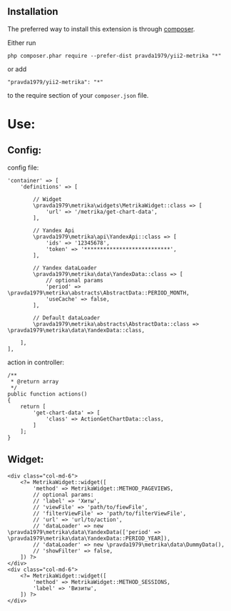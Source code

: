 Installation
------------

The preferred way to install this extension is through [composer](http://getcomposer.org/download/).

Either run

```
php composer.phar require --prefer-dist pravda1979/yii2-metrika "*"
```

or add

```
"pravda1979/yii2-metrika": "*"
```

to the require section of your `composer.json` file.

Use:
====

Config:
-------

config file:

```
'container' => [
    'definitions' => [
        
        // Widget
        \pravda1979\metrika\widgets\MetrikaWidget::class => [
            'url' => '/metrika/get-chart-data',
        ],
        
        // Yandex Api
        \pravda1979\metrika\api\YandexApi::class => [
            'ids' => '12345678',
            'token' => '***************************',
        ],

        // Yandex dataLoader
        \pravda1979\metrika\data\YandexData::class => [
            // optional params
            'period' => \pravda1979\metrika\abstracts\AbstractData::PERIOD_MONTH,
            'useCache' => false,
        ],

        // Default dataLoader
        \pravda1979\metrika\abstracts\AbstractData::class => \pravda1979\metrika\data\YandexData::class,
        
    ],
],
```

action in controller:

```
/**
 * @return array
 */
public function actions()
{
    return [
        'get-chart-data' => [
            'class' => ActionGetChartData::class,
        ]
    ];
}
```


    
Widget:
-------

```
<div class="col-md-6">
    <?= MetrikaWidget::widget([
        'method' => MetrikaWidget::METHOD_PAGEVIEWS,
        // optional params: 
        // 'label' => 'Хиты',
        // 'viewFile' => 'path/to/fiewFile',
        // 'filterViewFile' => 'path/to/filterViewFile',
        // 'url' => 'url/to/action',
        // 'dataLoader' => new \pravda1979\metrika\data\YandexData(['period' => \pravda1979\metrika\data\YandexData::PERIOD_YEAR]),
        // 'dataLoader' => new \pravda1979\metrika\data\DummyData(),
        // 'showFilter' => false,
    ]) ?>
</div>
<div class="col-md-6">
    <?= MetrikaWidget::widget([
        'method' => MetrikaWidget::METHOD_SESSIONS,
        'label' => 'Визиты',
    ]) ?>
</div>
```
